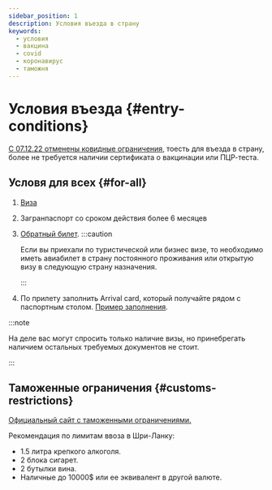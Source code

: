 ```yaml
---
sidebar_position: 1
description: Условия въезда в страну
keywords:
  - условия
  - вакцина
  - covid
  - коронавирус
  - таможня
---
```


# Условия въезда {#entry-conditions}

[С 07.12.22 отменены ковидные ограничения](http://www.health.gov.lk/moh_final/english/public/elfinder/files/feturesArtical/Preventive%20measures%20for%20persons%20arriving%20from%20overseas%20during%20the%20pandemic%20of%20COVID-l9%202022%2012%2006.pdf), тоесть для въезда в страну, более не требуется наличии сертификата о вакцинации или ПЦР-теста.

## Условя для всех {#for-all}

1. [Виза](visa.md#application)
2. Загранпаспорт со сроком действия более 6 месяцев
3. [Обратный билет](../other.md#issuing-return-ticket).
   :::caution

   Если вы приехали по туристической или бизнес визе, то необходимо иметь авиабилет в страну постоянного проживания или открытую визу в следующую страну назначения.

   :::

4. По прилету заполнить Arrival card, который получайте рядом с паспортным столом. [Пример заполнения](/img/arrival-card.jpg).

:::note

На деле вас могут спросить только наличие визы, но принебрегать наличием остальных требуемых документов не стоит.

:::

## Таможенные ограничения {#customs-restrictions}

[Официальный сайт с таможенными ограничениями.](https://www.customs.gov.lk/about-us/directorates-and-divisions/passenger-services-directorate-katunayake/)

Рекомендация по лимитам ввоза в Шри-Ланку:

- 1.5 литра крепкого алкоголя.
- 2 блока сигарет.
- 2 бутылки вина.
- Наличные до 10000$ или ее эквивалент в другой валюте.
